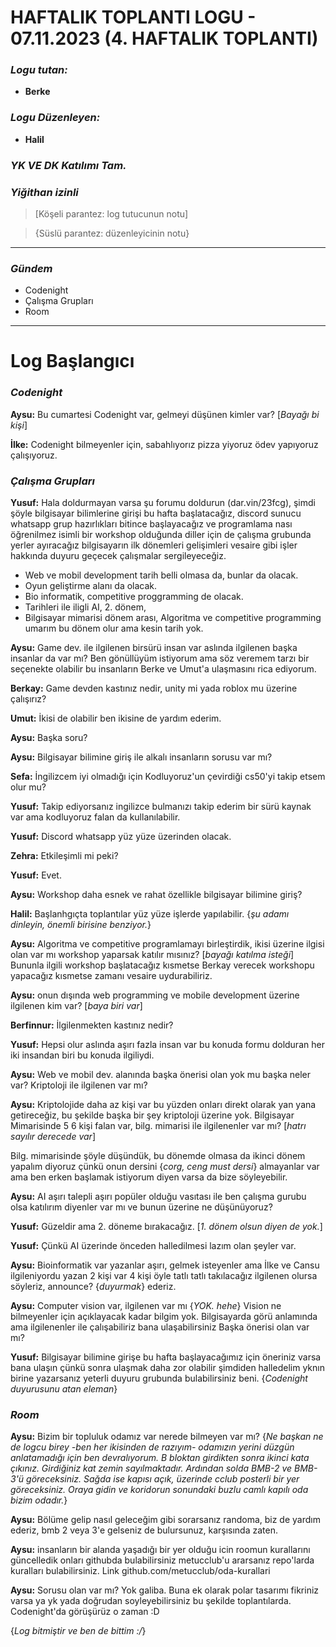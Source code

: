 # HAFTALIK TOPLANTI LOGU - 07.11.2023 (4. HAFTALIK TOPLANTI)

### *Logu tutan:*
 - **Berke**

### *Logu Düzenleyen:*
 - **Halil**

### *YK VE DK Katılımı Tam.*
### *Yiğithan izinli*

> [Köşeli parantez: log tutucunun notu]

> {Süslü parantez: düzenleyicinin notu}
---


### *Gündem*

- Codenight 
- Çalışma Grupları
- Room

---

# Log Başlangıcı

### *Codenight* 

**Aysu:** Bu cumartesi Codenight var, gelmeyi düşünen kimler var? [*Bayağı bi kişi*]

**İlke:** Codenight bilmeyenler için, sabahlıyorız pizza yiyoruz ödev yapıyoruz çalışıyoruz.

### *Çalışma Grupları*

**Yusuf:** Hala doldurmayan varsa şu forumu doldurun (dar.vin/23fcg), şimdi şöyle bilgisayar bilimlerine girişi bu hafta başlatacağız, discord sunucu whatsapp grup hazırlıkları bitince başlayacağız ve programlama nası öğrenilmez isimli bir workshop olduğunda diller için de çalışma grubunda yerler ayıracağız bilgisayarın ilk dönemleri gelişimleri vesaire gibi işler hakkında duyuru geçecek çalışmalar sergileyeceğiz.

- Web ve mobil development tarih belli olmasa da, bunlar da olacak.
- Oyun geliştirme alanı da olacak. 
- Bio informatik, competitive proggramming de olacak. 
- Tarihleri ile iligli AI, 2. dönem, 
- Bilgisayar mimarisi dönem arası, Algoritma ve competitive programming umarım bu dönem olur ama kesin tarih yok. 

**Aysu:** Game dev. ile ilgilenen birsürü insan var aslında ilgilenen başka insanlar da var mı? Ben gönüllüyüm istiyorum ama söz veremem tarzı bir seçenekte olabilir bu insanların Berke ve Umut'a ulaşmasını rica ediyorum.

**Berkay:** Game devden kastınız nedir, unity mi yada roblox mu üzerine çalışırız?

**Umut:** İkisi de olabilir ben ikisine de yardım ederim.

**Aysu:** Başka soru?

**Aysu:** Bilgisayar bilimine giriş ile alkalı insanların sorusu var mı?

**Sefa:** İngilizcem iyi olmadığı için Kodluyoruz'un çevirdiği cs50'yi takip etsem olur mu?

**Yusuf:** Takip ediyorsanız ingilizce bulmanızı takip ederim bir sürü kaynak var ama kodluyoruz falan da kullanılabilir.

**Yusuf:** Discord whatsapp yüz yüze üzerinden olacak.

**Zehra:** Etkileşimli mi peki?

**Yusuf:** Evet.

**Aysu:** Workshop daha esnek ve rahat özellikle bilgisayar bilimine giriş?

**Halil:** Başlanhgıçta toplantılar yüz yüze işlerde yapılabilir. {*şu adamı dinleyin, önemli birisine benziyor.*}

**Aysu:** Algoritma ve competitive programlamayı birleştirdik, ikisi üzerine ilgisi olan var mı workshop yaparsak katılır mısınız? 
[*bayağı katılma isteği*] Bununla ilgili workshop başlatacağız kısmetse Berkay verecek workshopu yapacağız kısmetse zamanı vesaire uydurabiliriz.

**Aysu:** onun dışında web programming ve mobile development üzerine ilgilenen kim var?  [*baya biri var*] 

**Berfinnur:** İlgilenmekten kastınız nedir?

**Yusuf:** Hepsi olur aslında aşırı fazla insan var bu konuda formu dolduran her iki insandan biri bu konuda ilgiliydi.

**Aysu:** Web ve mobil dev. alanında başka önerisi olan yok mu başka neler var? Kriptoloji ile ilgilenen var mı?

**Aysu:** Kriptolojide daha az kişi var bu yüzden onları direkt olarak yan yana getireceğiz, bu şekilde başka bir şey kriptoloji üzerine yok. Bilgisayar Mimarisinde 5 6 kişi falan var, bilg. mimarisi ile ilgilenenler var mı? [*hatrı sayılır derecede var*]

Bilg. mimarisinde şöyle düşündük, bu dönemde olmasa da ikinci dönem yapalım diyoruz çünkü onun dersini {*corg, ceng must dersi*} almayanlar var ama ben erken başlamak istiyorum diyen varsa da bize söyleyebilir.

**Aysu:** AI aşırı talepli aşırı popüler olduğu vasıtası ile ben çalışma gurubu olsa katılırım diyenler var mı ve bunun üzerine ne düşünüyoruz?

**Yusuf:** Güzeldir ama 2. döneme bırakacağız. [*1. dönem olsun diyen de yok.*]

**Yusuf:** Çünkü AI üzerinde önceden halledilmesi lazım olan şeyler var.

**Aysu:** Bioinformatik var yazanlar aşırı, gelmek isteyenler ama
İlke ve Cansu ilgileniyordu yazan 2 kişi var 4 kişi öyle tatlı tatlı takılacağız ilgilenen olursa söyleriz, announce? {*duyurmak*} ederiz.

**Aysu:** Computer vision var, ilgilenen var mı {*YOK. hehe*} Vision ne bilmeyenler için açıklayacak kadar bilgim yok. Bilgisayarda görü anlamında ama ilgilenenler ile çalışabiliriz bana ulaşabilirsiniz Başka önerisi olan var mı?

**Yusuf:** Bilgisayar bilimine girişe bu hafta başlayacağımız için öneriniz varsa bana ulaşın çünkü sonra ulaşmak daha zor olabilir şimdiden halledelim yknın birine yazarsanız yeterli duyuru grubunda bulabilirsiniz beni. {*Codenight duyurusunu atan eleman*}

### *Room*

**Aysu:** Bizim bir topluluk odamız var nerede bilmeyen var mı? 
{*Ne başkan ne de logcu birey -ben her ikisinden de razıyım- odamızın yerini düzgün anlatamadığı için ben devralıyorum. B bloktan girdikten sonra ikinci kata çıkınız. Girdiğiniz kat zemin sayılmaktadır. Ardından solda BMB-2 ve BMB-3'ü göreceksiniz. Sağda ise kapısı açık, üzerinde cclub posterli bir yer göreceksiniz. Oraya gidin ve koridorun sonundaki buzlu camlı kapılı oda bizim odadır.*}

**Aysu:** Bölüme gelip nasıl geleceğim gibi sorarsanız randoma, biz de yardım ederiz, bmb 2 veya 3'e gelseniz de bulursunuz, karşısında zaten.

**Aysu:** insanların bir alanda yaşadığı bir yer olduğu icin roomun kurallarını güncelledik onları githubda bulabilirsiniz metucclub'u ararsanız repo'larda kuralları bulabilirsiniz. Link github.com/metucclub/oda-kurallari

**Aysu:** Sorusu olan var mı? Yok galiba. Buna ek olarak polar tasarımı fikriniz varsa ya yk yada doğrudan soyleyebilirsiniz bu şekilde toplantılarda.
Codenight'da görüşürüz o zaman :D

{*Log bitmiştir ve ben de bittim :/*}




